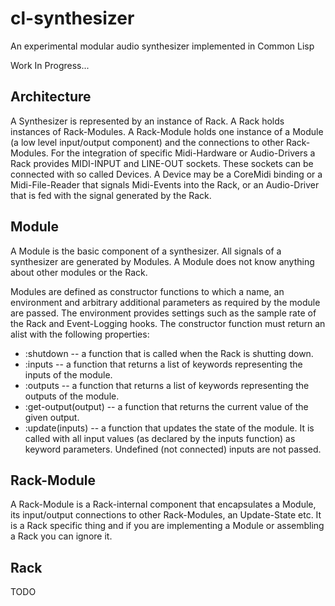 # cl-synthesizer
An experimental modular audio synthesizer implemented in Common Lisp

Work In Progress...

## Architecture

A Synthesizer is represented by an instance of Rack. A Rack holds instances of Rack-Modules. A Rack-Module
holds one instance of a Module (a low level input/output component) and the connections to other Rack-Modules. 
For the integration of specific Midi-Hardware or Audio-Drivers a Rack provides MIDI-INPUT and LINE-OUT sockets.
These sockets can be connected with so called Devices. A Device may be a CoreMidi binding or a Midi-File-Reader 
that signals Midi-Events into the Rack, or an Audio-Driver that is fed with the signal generated by the Rack.

## Module

A Module is the basic component of a synthesizer. All signals of a synthesizer are generated by Modules. A Module
does not know anything about other modules or the Rack.

Modules are defined as constructor functions to which a name, an environment and arbitrary additional parameters as required 
by the module are passed. The environment provides settings such as the sample rate of the Rack and Event-Logging hooks.
The constructor function must return an alist with the following properties:

- :shutdown -- a function that is called when the Rack is shutting down.
- :inputs -- a function that returns a list of keywords representing the inputs of the module. 
- :outputs -- a function that returns a list of keywords representing the outputs of the module. 
- :get-output(output) -- a function that returns the current value of the given output.
- :update(inputs) -- a function that updates the state of the module. It is called with all input values (as declared by the inputs function) as keyword parameters. Undefined (not connected) inputs are not passed.

## Rack-Module

A Rack-Module is a Rack-internal component that encapsulates a Module, its input/output connections to other Rack-Modules, 
an Update-State etc. It is a Rack specific thing and if you are implementing a Module or assembling a Rack
you can ignore it.   

## Rack

TODO

